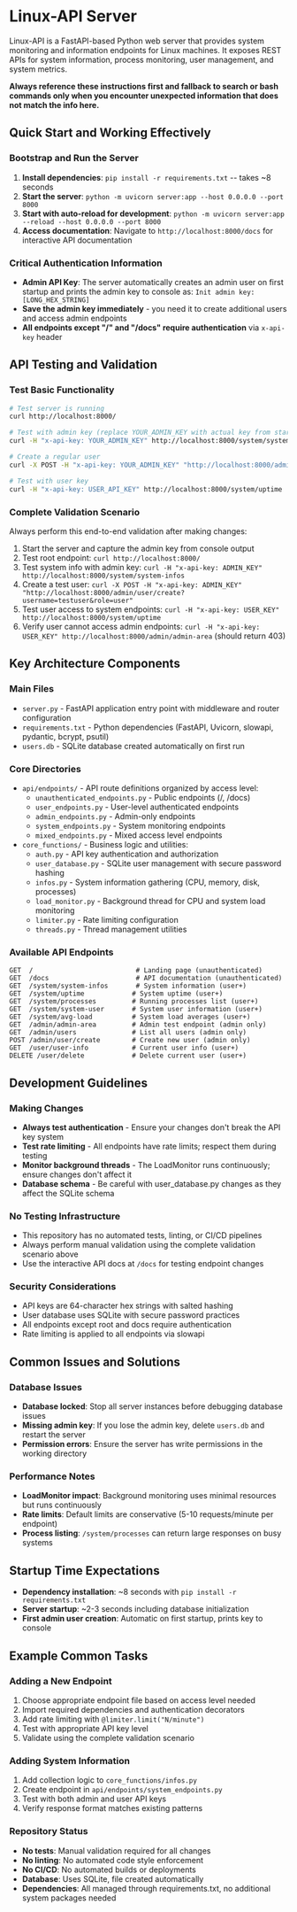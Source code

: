 # Linux-API Server

Linux-API is a FastAPI-based Python web server that provides system monitoring and information endpoints for Linux machines. It exposes REST APIs for system information, process monitoring, user management, and system metrics.

**Always reference these instructions first and fallback to search or bash commands only when you encounter unexpected information that does not match the info here.**

## Quick Start and Working Effectively

### Bootstrap and Run the Server
1. **Install dependencies**: `pip install -r requirements.txt` -- takes ~8 seconds
2. **Start the server**: `python -m uvicorn server:app --host 0.0.0.0 --port 8000`
3. **Start with auto-reload for development**: `python -m uvicorn server:app --reload --host 0.0.0.0 --port 8000`
4. **Access documentation**: Navigate to `http://localhost:8000/docs` for interactive API documentation

### Critical Authentication Information
- **Admin API Key**: The server automatically creates an admin user on first startup and prints the admin key to console as: `Init admin key: [LONG_HEX_STRING]`
- **Save the admin key immediately** - you need it to create additional users and access admin endpoints
- **All endpoints except "/" and "/docs" require authentication** via `x-api-key` header

## API Testing and Validation

### Test Basic Functionality
```bash
# Test server is running
curl http://localhost:8000/

# Test with admin key (replace YOUR_ADMIN_KEY with actual key from startup)
curl -H "x-api-key: YOUR_ADMIN_KEY" http://localhost:8000/system/system-infos

# Create a regular user
curl -X POST -H "x-api-key: YOUR_ADMIN_KEY" "http://localhost:8000/admin/user/create?username=testuser&role=user"

# Test with user key
curl -H "x-api-key: USER_API_KEY" http://localhost:8000/system/uptime
```

### Complete Validation Scenario
Always perform this end-to-end validation after making changes:
1. Start the server and capture the admin key from console output
2. Test root endpoint: `curl http://localhost:8000/`
3. Test system info with admin key: `curl -H "x-api-key: ADMIN_KEY" http://localhost:8000/system/system-infos`
4. Create a test user: `curl -X POST -H "x-api-key: ADMIN_KEY" "http://localhost:8000/admin/user/create?username=testuser&role=user"`
5. Test user access to system endpoints: `curl -H "x-api-key: USER_KEY" http://localhost:8000/system/uptime`
6. Verify user cannot access admin endpoints: `curl -H "x-api-key: USER_KEY" http://localhost:8000/admin/admin-area` (should return 403)

## Key Architecture Components

### Main Files
- `server.py` - FastAPI application entry point with middleware and router configuration
- `requirements.txt` - Python dependencies (FastAPI, Uvicorn, slowapi, pydantic, bcrypt, psutil)
- `users.db` - SQLite database created automatically on first run

### Core Directories
- `api/endpoints/` - API route definitions organized by access level:
  - `unauthenticated_endpoints.py` - Public endpoints (/, /docs)
  - `user_endpoints.py` - User-level authenticated endpoints
  - `admin_endpoints.py` - Admin-only endpoints
  - `system_endpoints.py` - System monitoring endpoints
  - `mixed_endpoints.py` - Mixed access level endpoints
- `core_functions/` - Business logic and utilities:
  - `auth.py` - API key authentication and authorization
  - `user_database.py` - SQLite user management with secure password hashing
  - `infos.py` - System information gathering (CPU, memory, disk, processes)
  - `load_monitor.py` - Background thread for CPU and system load monitoring
  - `limiter.py` - Rate limiting configuration
  - `threads.py` - Thread management utilities

### Available API Endpoints
```
GET  /                          # Landing page (unauthenticated)
GET  /docs                      # API documentation (unauthenticated)
GET  /system/system-infos       # System information (user+)
GET  /system/uptime            # System uptime (user+)
GET  /system/processes         # Running processes list (user+)
GET  /system/system-user       # System user information (user+)
GET  /system/avg-load          # System load averages (user+)
GET  /admin/admin-area         # Admin test endpoint (admin only)
GET  /admin/users              # List all users (admin only)
POST /admin/user/create        # Create new user (admin only)
GET  /user/user-info           # Current user info (user+)
DELETE /user/delete            # Delete current user (user+)
```

## Development Guidelines

### Making Changes
- **Always test authentication** - Ensure your changes don't break the API key system
- **Test rate limiting** - All endpoints have rate limits; respect them during testing
- **Monitor background threads** - The LoadMonitor runs continuously; ensure changes don't affect it
- **Database schema** - Be careful with user_database.py changes as they affect the SQLite schema

### No Testing Infrastructure
- This repository has no automated tests, linting, or CI/CD pipelines
- Always perform manual validation using the complete validation scenario above
- Use the interactive API docs at `/docs` for testing endpoint changes

### Security Considerations
- API keys are 64-character hex strings with salted hashing
- User database uses SQLite with secure password practices
- All endpoints except root and docs require authentication
- Rate limiting is applied to all endpoints via slowapi

## Common Issues and Solutions

### Database Issues
- **Database locked**: Stop all server instances before debugging database issues
- **Missing admin key**: If you lose the admin key, delete `users.db` and restart the server
- **Permission errors**: Ensure the server has write permissions in the working directory

### Performance Notes
- **LoadMonitor impact**: Background monitoring uses minimal resources but runs continuously
- **Rate limits**: Default limits are conservative (5-10 requests/minute per endpoint)
- **Process listing**: `/system/processes` can return large responses on busy systems

## Startup Time Expectations
- **Dependency installation**: ~8 seconds with `pip install -r requirements.txt`
- **Server startup**: ~2-3 seconds including database initialization
- **First admin user creation**: Automatic on first startup, prints key to console

## Example Common Tasks

### Adding a New Endpoint
1. Choose appropriate endpoint file based on access level needed
2. Import required dependencies and authentication decorators
3. Add rate limiting with `@limiter.limit("N/minute")`
4. Test with appropriate API key level
5. Validate using the complete validation scenario

### Adding System Information
1. Add collection logic to `core_functions/infos.py`
2. Create endpoint in `api/endpoints/system_endpoints.py`
3. Test with both admin and user API keys
4. Verify response format matches existing patterns

### Repository Status
- **No tests**: Manual validation required for all changes
- **No linting**: No automated code style enforcement
- **No CI/CD**: No automated builds or deployments
- **Database**: Uses SQLite, file created automatically
- **Dependencies**: All managed through requirements.txt, no additional system packages needed